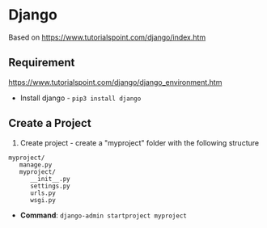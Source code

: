 # Django 

Based on https://www.tutorialspoint.com/django/index.htm

## Requirement
https://www.tutorialspoint.com/django/django_environment.htm

*  Install django - `pip3 install django` 


## Create a Project

1. Create project - create a "myproject" folder with the following structure
```
myproject/
   manage.py
   myproject/
      __init__.py
      settings.py
      urls.py
      wsgi.py
``` 
   * **Command**: `django-admin startproject myproject`


